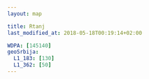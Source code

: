 ```yaml
---
layout: map

title: Rtanj
last_modified_at: 2018-05-18T00:19:14+02:00

WDPA: [145140]
geoSrbija:
  L1_183: [130]
  L1_362: [50]
---
```

